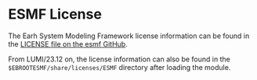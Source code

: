 # ESMF License

The Earh System Modeling Framework license information can be found in
the [LICENSE file on the esmf GitHub](https://github.com/esmf-org/esmf/blob/develop/LICENSE).

From LUMI/23.12 on, the license information can also be found in the
`$EBROOTESMF/share/licenses/ESMF` directory after loading the module.
